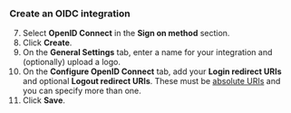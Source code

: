 ### Create an OIDC integration

7. Select **OpenID Connect** in the **Sign on method** section.
1. Click **Create**.
1. On the **General Settings** tab, enter a name for your integration and (optionally) upload a logo.
1. On the **Configure OpenID Connect** tab, add your **Login redirect URIs** and optional **Logout redirect URIs**. These must be [absolute URIs](https://en.wikipedia.org/wiki/Uniform_Resource_Identifier#URI_resolution) and you can specify more than one.
1. Click **Save**.
